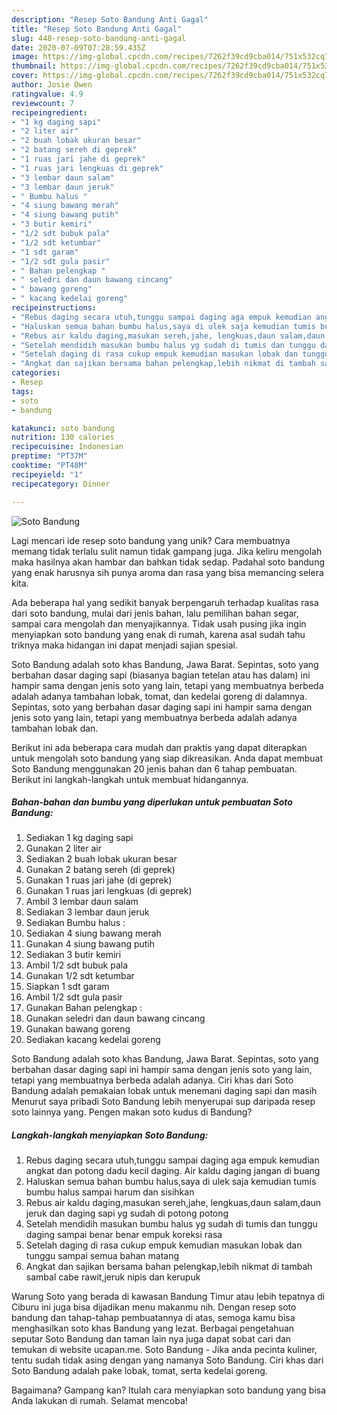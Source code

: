 ```yaml
---
description: "Resep Soto Bandung Anti Gagal"
title: "Resep Soto Bandung Anti Gagal"
slug: 448-resep-soto-bandung-anti-gagal
date: 2020-07-09T07:28:59.435Z
image: https://img-global.cpcdn.com/recipes/7262f39cd9cba014/751x532cq70/soto-bandung-foto-resep-utama.jpg
thumbnail: https://img-global.cpcdn.com/recipes/7262f39cd9cba014/751x532cq70/soto-bandung-foto-resep-utama.jpg
cover: https://img-global.cpcdn.com/recipes/7262f39cd9cba014/751x532cq70/soto-bandung-foto-resep-utama.jpg
author: Josie Owen
ratingvalue: 4.9
reviewcount: 7
recipeingredient:
- "1 kg daging sapi"
- "2 liter air"
- "2 buah lobak ukuran besar"
- "2 batang sereh di geprek"
- "1 ruas jari jahe di geprek"
- "1 ruas jari lengkuas di geprek"
- "3 lembar daun salam"
- "3 lembar daun jeruk"
- " Bumbu halus "
- "4 siung bawang merah"
- "4 siung bawang putih"
- "3 butir kemiri"
- "1/2 sdt bubuk pala"
- "1/2 sdt ketumbar"
- "1 sdt garam"
- "1/2 sdt gula pasir"
- " Bahan pelengkap "
- " seledri dan daun bawang cincang"
- " bawang goreng"
- " kacang kedelai goreng"
recipeinstructions:
- "Rebus daging secara utuh,tunggu sampai daging aga empuk kemudian angkat dan potong dadu kecil daging. Air kaldu daging jangan di buang"
- "Haluskan semua bahan bumbu halus,saya di ulek saja kemudian tumis bumbu halus sampai harum dan sisihkan"
- "Rebus air kaldu daging,masukan sereh,jahe, lengkuas,daun salam,daun jeruk dan daging sapi yg sudah di potong potong"
- "Setelah mendidih masukan bumbu halus yg sudah di tumis dan tunggu daging sampai benar benar empuk koreksi rasa"
- "Setelah daging di rasa cukup empuk kemudian masukan lobak dan tunggu sampai semua bahan matang"
- "Angkat dan sajikan bersama bahan pelengkap,lebih nikmat di tambah sambal cabe rawit,jeruk nipis dan kerupuk"
categories:
- Resep
tags:
- soto
- bandung

katakunci: soto bandung 
nutrition: 130 calories
recipecuisine: Indonesian
preptime: "PT37M"
cooktime: "PT48M"
recipeyield: "1"
recipecategory: Dinner

---
```



![Soto Bandung](https://img-global.cpcdn.com/recipes/7262f39cd9cba014/751x532cq70/soto-bandung-foto-resep-utama.jpg)

Lagi mencari ide resep soto bandung yang unik? Cara membuatnya memang tidak terlalu sulit namun tidak gampang juga. Jika keliru mengolah maka hasilnya akan hambar dan bahkan tidak sedap. Padahal soto bandung yang enak harusnya sih punya aroma dan rasa yang bisa memancing selera kita.

Ada beberapa hal yang sedikit banyak berpengaruh terhadap kualitas rasa dari soto bandung, mulai dari jenis bahan, lalu pemilihan bahan segar, sampai cara mengolah dan menyajikannya. Tidak usah pusing jika ingin menyiapkan soto bandung yang enak di rumah, karena asal sudah tahu triknya maka hidangan ini dapat menjadi sajian spesial.

Soto Bandung adalah soto khas Bandung, Jawa Barat. Sepintas, soto yang berbahan dasar daging sapi (biasanya bagian tetelan atau has dalam) ini hampir sama dengan jenis soto yang lain, tetapi yang membuatnya berbeda adalah adanya tambahan lobak, tomat, dan kedelai goreng di dalamnya. Sepintas, soto yang berbahan dasar daging sapi ini hampir sama dengan jenis soto yang lain, tetapi yang membuatnya berbeda adalah adanya tambahan lobak dan.


Berikut ini ada beberapa cara mudah dan praktis yang dapat diterapkan untuk mengolah soto bandung yang siap dikreasikan. Anda dapat membuat Soto Bandung menggunakan 20 jenis bahan dan 6 tahap pembuatan. Berikut ini langkah-langkah untuk membuat hidangannya.

<!--inarticleads1-->

##### Bahan-bahan dan bumbu yang diperlukan untuk pembuatan Soto Bandung:

1. Sediakan 1 kg daging sapi
1. Gunakan 2 liter air
1. Sediakan 2 buah lobak ukuran besar
1. Gunakan 2 batang sereh (di geprek)
1. Gunakan 1 ruas jari jahe (di geprek)
1. Gunakan 1 ruas jari lengkuas (di geprek)
1. Ambil 3 lembar daun salam
1. Sediakan 3 lembar daun jeruk
1. Sediakan  Bumbu halus :
1. Sediakan 4 siung bawang merah
1. Gunakan 4 siung bawang putih
1. Sediakan 3 butir kemiri
1. Ambil 1/2 sdt bubuk pala
1. Gunakan 1/2 sdt ketumbar
1. Siapkan 1 sdt garam
1. Ambil 1/2 sdt gula pasir
1. Gunakan  Bahan pelengkap :
1. Gunakan  seledri dan daun bawang cincang
1. Gunakan  bawang goreng
1. Sediakan  kacang kedelai goreng


Soto Bandung adalah soto khas Bandung, Jawa Barat. Sepintas, soto yang berbahan dasar daging sapi ini hampir sama dengan jenis soto yang lain, tetapi yang membuatnya berbeda adalah adanya. Ciri khas dari Soto Bandung adalah pemakaian lobak untuk menemani daging sapi dan masih Menurut saya pribadi Soto Bandung lebih menyerupai sup daripada resep soto lainnya yang. Pengen makan soto kudus di Bandung? 

<!--inarticleads2-->

##### Langkah-langkah menyiapkan Soto Bandung:

1. Rebus daging secara utuh,tunggu sampai daging aga empuk kemudian angkat dan potong dadu kecil daging. Air kaldu daging jangan di buang
1. Haluskan semua bahan bumbu halus,saya di ulek saja kemudian tumis bumbu halus sampai harum dan sisihkan
1. Rebus air kaldu daging,masukan sereh,jahe, lengkuas,daun salam,daun jeruk dan daging sapi yg sudah di potong potong
1. Setelah mendidih masukan bumbu halus yg sudah di tumis dan tunggu daging sampai benar benar empuk koreksi rasa
1. Setelah daging di rasa cukup empuk kemudian masukan lobak dan tunggu sampai semua bahan matang
1. Angkat dan sajikan bersama bahan pelengkap,lebih nikmat di tambah sambal cabe rawit,jeruk nipis dan kerupuk


Warung Soto yang berada di kawasan Bandung Timur atau lebih tepatnya di Ciburu ini juga bisa dijadikan menu makanmu nih. Dengan resep soto bandung dan tahap-tahap pembuatannya di atas, semoga kamu bisa menghasilkan soto khas Bandung yang lezat. Berbagai pengetahuan seputar Soto Bandung dan taman lain nya juga dapat sobat cari dan temukan di website ucapan.me. Soto Bandung - Jika anda pecinta kuliner, tentu sudah tidak asing dengan yang namanya Soto Bandung. Ciri khas dari Soto Bandung adalah pake lobak, tomat, serta kedelai goreng. 

Bagaimana? Gampang kan? Itulah cara menyiapkan soto bandung yang bisa Anda lakukan di rumah. Selamat mencoba!
